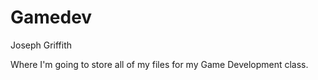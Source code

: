 # Gamedev

Joseph Griffith

Where I'm going to store all of my files for my Game Development class.
